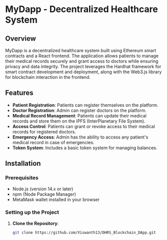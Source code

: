 # MyDapp - Decentralized Healthcare System

## Overview
MyDapp is a decentralized healthcare system built using Ethereum smart contracts and a React frontend. The application allows patients to manage their medical records securely and grant access to doctors while ensuring privacy and data integrity. The project leverages the Hardhat framework for smart contract development and deployment, along with the Web3.js library for blockchain interaction in the frontend.

## Features
- **Patient Registration**: Patients can register themselves on the platform.
- **Doctor Registration**: Admin can register doctors on the platform.
- **Medical Record Management**: Patients can update their medical records and store them on the IPFS (InterPlanetary File System).
- **Access Control**: Patients can grant or revoke access to their medical records for registered doctors.
- **Emergency Access**: Admin has the ability to access any patient's medical record in case of emergencies.
- **Token System**: Includes a basic token system for managing balances.

## Installation

### Prerequisites
- Node.js (version 14.x or later)
- npm (Node Package Manager)
- MetaMask wallet installed in your browser

### Setting up the Project
1. **Clone the Repository**:
   ```bash
   git clone https://github.com/Viswanth13/DHRS_Blockchain_DApp.git


